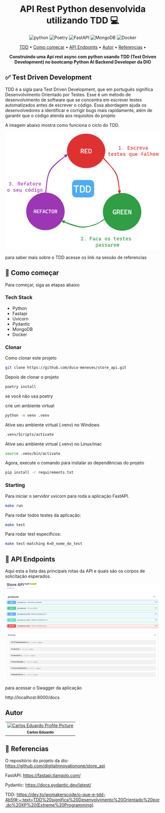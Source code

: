 <h1 align="center" style="font-weight: bold;"> API Rest Python desenvolvida utilizando TDD 💻</h1>

<div align="center">

![python][PYTHON__BADGE]
![Poetry](https://img.shields.io/badge/Poetry-%233B82F6.svg?style=for-the-badge&logo=poetry&logoColor=0B3D8D)
![FastAPI](https://img.shields.io/badge/FastAPI-005571?style=for-the-badge&logo=fastapi)
![MongoDB](https://img.shields.io/badge/MongoDB-4EA94B?style=for-the-badge&logo=mongodb&logoColor=white)
![Docker](https://img.shields.io/badge/docker-%230db7ed.svg?style=for-the-badge&logo=docker&logoColor=white)

</div>

<p align="center">
 <a href="#tdd">TDD</a> •
 <a href="#started">Como começar</a> •
 <a href="#routes">API Endpoints</a> •
 <a href="#author">Autor</a> •
 <a href="#referencias">Referencias</a> •
</p>

<p align="center">
  <b>Construindo uma Api rest async com python usando TDD (Test Driven Development) no bootcamp Python AI Backend Developer da DIO</b>
</p>

<h2 id="tdd">✅ Test Driven Development </h2>
TDD é a sigla para Test Driven Development, que em português significa Desenvolvimento Orientado por Testes. Esse é um método de desenvolvimento de software que se concentra em escrever testes automatizados antes de escrever o código. Essa abordagem ajuda os desenvolvedores a identificar e corrigir bugs mais rapidamente, além de garantir que o código atenda aos requisitos do projeto

A imagem abaixo mostra como funciona o ciclo do TDD.

![tdd](docs/imgs/tdd.png)

para saber mais sobre o TDD acesse os link na sessão de <a id="referencias">referencias</a>

<h2 id="started">🚀 Como começar</h2>

Para começar, siga as etapas abaixo

<h3> Tech Stack </h3>

- Python
- Fastapi
- Uvicorn
- Pydantic
- MongoDB
- Docker

<h3>Clonar</h3>

Como clonar este projeto

```bash
git clone https://github.com/duca-meneses/store_api.git
```

Depois de clonar o projeto

```bash
poetry install
```

se você não usa poetry

crie um ambiente virtual

```bash
python -m venv .venv
```

Ative seu ambiente virtual (.venv) no Windows

```bash
.venv/Scripts/activate
```

Ative seu ambiente virtual (.venv) no Linux/mac

```bash
source .venv/bin/activate
```

Agora, execute o comando para instalar as dependências do projeto

```bash
pip install -r requirements.txt
```

<h3>Starting</h3>

Para iniciar o servidor uvicorn para roda a aplicação FastAPI.

```bash
make run
```

Para rodar todos testes da aplicação:

```bash
make test
```

Para rodar test específicos:

```bash
make test-matching K=O_nome_do_test
```

<h2 id="routes">📍 API Endpoints</h2>

Aqui esta a lista das principais rotas da API e quais são os corpos de solicitação esperados.

![endpoints](docs/imgs/image.png)

para acessar o Swagger da aplicação

http://localhost:8000/docs

<h2 id="author">Autor</h2>

<table
  >
  <tr>
    <td align="center">
      <a href="#">
        <img src="https://avatars.githubusercontent.com/u/53846394?v=4" width="100px;" alt="Carlos Eduardo Profile Picture"/><br>
        <sub>
          <b>Carlos Eduardo</b>
        </sub>
      </a>
    </td>
  </tr>
</table>

<h2 id="referencias">📖 Referencias</h2>

O repositório do projeto da dio: https://github.com/digitalinnovationone/store_api

FastAPI: https://fastapi.tiangolo.com/

Pydantic: https://docs.pydantic.dev/latest/

TDD: https://dev.to/womakerscode/o-que-e-tdd-4b5f#:~:text=TDD%20significa%20Desenvolvimento%20Orientado%20por,do%20XP%20(Extreme%20Programming).

[PYTHON__BADGE]: https://img.shields.io/badge/python-3670A0?style=for-the-badge&logo=python&logoColor=ffdd54
